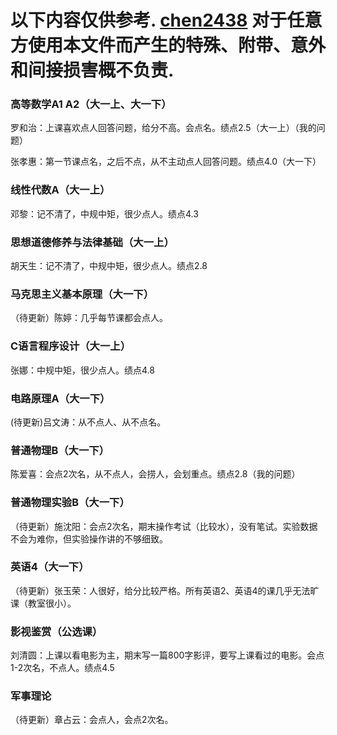 # 以下内容仅供参考. [chen2438](https://github.com/chen2438) 对于任意方使用本文件而产生的特殊、附带、意外和间接损害概不负责.

### 高等数学A1 A2（大一上、大一下）

罗和治：上课喜欢点人回答问题，给分不高。会点名。绩点2.5（大一上）（我的问题）

张孝惠：第一节课点名，之后不点，从不主动点人回答问题。绩点4.0（大一下）

### 线性代数A（大一上）

邓黎：记不清了，中规中矩，很少点人。绩点4.3

### 思想道德修养与法律基础（大一上）

胡天生：记不清了，中规中矩，很少点人。绩点2.8

### 马克思主义基本原理（大一下）

（待更新）陈婷：几乎每节课都会点人。

### C语言程序设计（大一上）

张娜：中规中矩，很少点人。绩点4.8

### 电路原理A（大一下）

(待更新)吕文涛：从不点人、从不点名。

### 普通物理B（大一下）

陈爱喜：会点2次名，从不点人，会捞人，会划重点。绩点2.8（我的问题）

### 普通物理实验B（大一下）

（待更新）施沈阳：会点2次名，期末操作考试（比较水），没有笔试。实验数据不会为难你，但实验操作讲的不够细致。

### 英语4（大一下）

（待更新）张玉荣：人很好，给分比较严格。所有英语2、英语4的课几乎无法旷课（教室很小）。

### 影视鉴赏（公选课）

刘清圆：上课以看电影为主，期末写一篇800字影评，要写上课看过的电影。会点1-2次名，不点人。绩点4.5

### 军事理论

（待更新）章占云：会点人，会点2次名。
